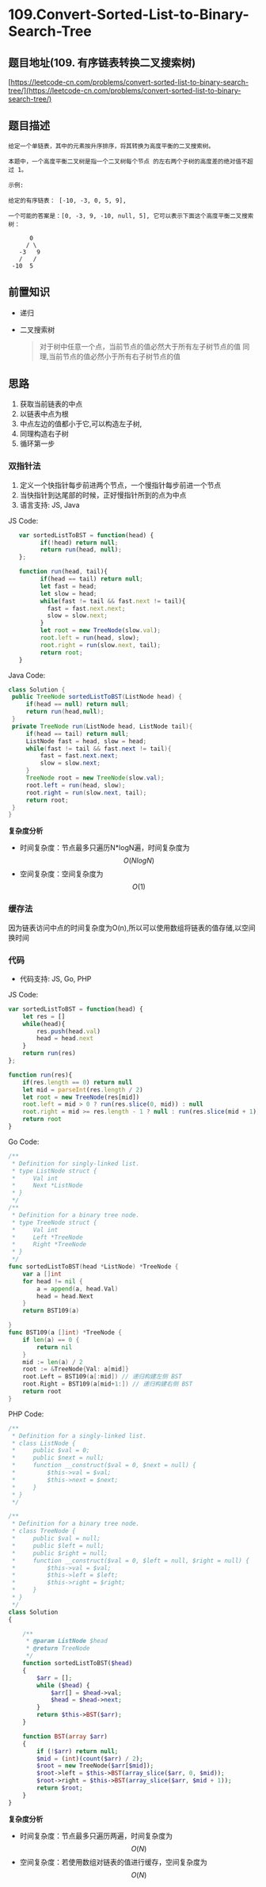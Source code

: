 # 109.Convert-Sorted-List-to-Binary-Search-Tree

## 题目地址\(109. 有序链表转换二叉搜索树\)

[https://leetcode-cn.com/problems/convert-sorted-list-to-binary-search-tree/](https://leetcode-cn.com/problems/convert-sorted-list-to-binary-search-tree/)

## 题目描述

```text
给定一个单链表，其中的元素按升序排序，将其转换为高度平衡的二叉搜索树。

本题中，一个高度平衡二叉树是指一个二叉树每个节点 的左右两个子树的高度差的绝对值不超过 1。

示例:

给定的有序链表： [-10, -3, 0, 5, 9],

一个可能的答案是：[0, -3, 9, -10, null, 5], 它可以表示下面这个高度平衡二叉搜索树：

      0
     / \
   -3   9
   /   /
 -10  5
```

## 前置知识

* 递归
* 二叉搜索树

  > 对于树中任意一个点，当前节点的值必然大于所有左子树节点的值 同理,当前节点的值必然小于所有右子树节点的值

## 思路

1. 获取当前链表的中点
2. 以链表中点为根
3. 中点左边的值都小于它,可以构造左子树,
4. 同理构造右子树
5. 循环第一步

### 双指针法

1. 定义一个快指针每步前进两个节点，一个慢指针每步前进一个节点
2. 当快指针到达尾部的时候，正好慢指针所到的点为中点
3. 语言支持: JS, Java

JS Code:

```javascript
   var sortedListToBST = function(head) {
         if(!head) return null;
         return run(head, null);
   };

   function run(head, tail){
         if(head == tail) return null;
         let fast = head;
         let slow = head;
         while(fast != tail && fast.next != tail){
           fast = fast.next.next;
           slow = slow.next;
         }
         let root = new TreeNode(slow.val);
         root.left = run(head, slow);
         root.right = run(slow.next, tail);
         return root;
   }
```

Java Code:

```java
class Solution {
 public TreeNode sortedListToBST(ListNode head) {
     if(head == null) return null;
     return run(head,null);
 }
 private TreeNode run(ListNode head, ListNode tail){
     if(head == tail) return null;
     ListNode fast = head, slow = head;
     while(fast != tail && fast.next != tail){
         fast = fast.next.next;
         slow = slow.next;
     }
     TreeNode root = new TreeNode(slow.val);
     root.left = run(head, slow);
     root.right = run(slow.next, tail);
     return root;
 }
}
```

**复杂度分析**

* 时间复杂度：节点最多只遍历N\*logN遍，时间复杂度为$$O(NlogN)$$
* 空间复杂度：空间复杂度为$$O(1)$$

### 缓存法

因为链表访问中点的时间复杂度为O\(n\),所以可以使用数组将链表的值存储,以空间换时间

### 代码

* 代码支持: JS, Go, PHP

JS Code:

```javascript
var sortedListToBST = function(head) {
    let res = []
    while(head){
        res.push(head.val)
        head = head.next
    }
    return run(res)
};

function run(res){
    if(res.length == 0) return null
    let mid = parseInt(res.length / 2)
    let root = new TreeNode(res[mid])
    root.left = mid > 0 ? run(res.slice(0, mid)) : null
    root.right = mid >= res.length - 1 ? null : run(res.slice(mid + 1))
    return root
}
```

Go Code:

```go
/**
 * Definition for singly-linked list.
 * type ListNode struct {
 *     Val int
 *     Next *ListNode
 * }
 */
/**
 * Definition for a binary tree node.
 * type TreeNode struct {
 *     Val int
 *     Left *TreeNode
 *     Right *TreeNode
 * }
 */
func sortedListToBST(head *ListNode) *TreeNode {
    var a []int
    for head != nil {
        a = append(a, head.Val)
        head = head.Next
    }
    return BST109(a)

}
func BST109(a []int) *TreeNode {
    if len(a) == 0 {
        return nil
    }
    mid := len(a) / 2
    root := &TreeNode{Val: a[mid]}
    root.Left = BST109(a[:mid]) // 递归构建左侧 BST
    root.Right = BST109(a[mid+1:]) // 递归构建右侧 BST
    return root
}
```

PHP Code:

```php
/**
 * Definition for a singly-linked list.
 * class ListNode {
 *     public $val = 0;
 *     public $next = null;
 *     function __construct($val = 0, $next = null) {
 *         $this->val = $val;
 *         $this->next = $next;
 *     }
 * }
 */

/**
 * Definition for a binary tree node.
 * class TreeNode {
 *     public $val = null;
 *     public $left = null;
 *     public $right = null;
 *     function __construct($val = 0, $left = null, $right = null) {
 *         $this->val = $val;
 *         $this->left = $left;
 *         $this->right = $right;
 *     }
 * }
 */
class Solution
{

    /**
     * @param ListNode $head
     * @return TreeNode
     */
    function sortedListToBST($head)
    {
        $arr = [];
        while ($head) {
            $arr[] = $head->val;
            $head = $head->next;
        }
        return $this->BST($arr);
    }

    function BST(array $arr)
    {
        if (!$arr) return null;
        $mid = (int)(count($arr) / 2);
        $root = new TreeNode($arr[$mid]);
        $root->left = $this->BST(array_slice($arr, 0, $mid));
        $root->right = $this->BST(array_slice($arr, $mid + 1));
        return $root;
    }
}
```

**复杂度分析**

* 时间复杂度：节点最多只遍历两遍，时间复杂度为$$O(N)$$
* 空间复杂度：若使用数组对链表的值进行缓存，空间复杂度为$$O(N)$$


